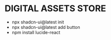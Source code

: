 # DIGITAL ASSETS STORE

- npx shadcn-ui@latest init
- npx shadcn-ui@latest add button
- npm install lucide-react